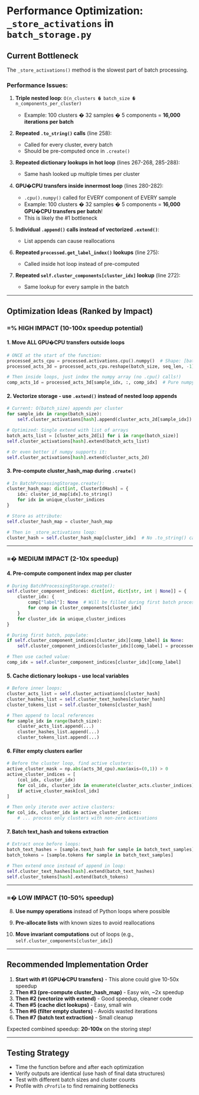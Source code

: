 # Performance Optimization: `_store_activations` in `batch_storage.py`

## Current Bottleneck

The `_store_activations()` method is the slowest part of batch processing.

### Performance Issues:

1. **Triple nested loop**: `O(n_clusters � batch_size � n_components_per_cluster)`
   - Example: 100 clusters � 32 samples � 5 components = **16,000 iterations per batch**

2. **Repeated `.to_string()` calls** (line 258):
   - Called for every cluster, every batch
   - Should be pre-computed once in `.create()`

3. **Repeated dictionary lookups in hot loop** (lines 267-268, 285-288):
   - Same hash looked up multiple times per cluster

4. **GPU�CPU transfers inside innermost loop** (lines 280-282):
   - `.cpu().numpy()` called for EVERY component of EVERY sample
   - Example: 100 clusters � 32 samples � 5 components = **16,000 GPU�CPU transfers per batch**!
   - This is likely the #1 bottleneck

5. **Individual `.append()` calls instead of vectorized `.extend()`**:
   - List appends can cause reallocations

6. **Repeated `processed.get_label_index()` lookups** (line 275):
   - Called inside hot loop instead of pre-computed

7. **Repeated `self.cluster_components[cluster_idx]` lookup** (line 272):
   - Same lookup for every sample in the batch

---

## Optimization Ideas (Ranked by Impact)

### =% HIGH IMPACT (10-100x speedup potential)

#### 1. Move ALL GPU�CPU transfers outside loops
```python
# ONCE at the start of the function:
processed_acts_cpu = processed.activations.cpu().numpy()  # Shape: [batch*seq, n_components]
processed_acts_3d = processed_acts_cpu.reshape(batch_size, seq_len, -1)  # [batch, seq, n_comps]

# Then inside loops, just index the numpy array (no .cpu() calls!)
comp_acts_1d = processed_acts_3d[sample_idx, :, comp_idx]  # Pure numpy indexing, no GPU transfer!
```

#### 2. Vectorize storage - use `.extend()` instead of nested loop appends
```python
# Current: O(batch_size) appends per cluster
for sample_idx in range(batch_size):
    self.cluster_activations[hash].append(cluster_acts_2d[sample_idx])

# Optimized: Single extend with list of arrays
batch_acts_list = [cluster_acts_2d[i] for i in range(batch_size)]
self.cluster_activations[hash].extend(batch_acts_list)

# Or even better if numpy supports it:
self.cluster_activations[hash].extend(cluster_acts_2d)
```

#### 3. Pre-compute cluster_hash_map during `.create()`
```python
# In BatchProcessingStorage.create():
cluster_hash_map: dict[int, ClusterIdHash] = {
    idx: cluster_id_map[idx].to_string()
    for idx in unique_cluster_indices
}

# Store as attribute:
self.cluster_hash_map = cluster_hash_map

# Then in _store_activations loop:
cluster_hash = self.cluster_hash_map[cluster_idx]  # No .to_string() call!
```

---

### =� MEDIUM IMPACT (2-10x speedup)

#### 4. Pre-compute component index map per cluster
```python
# During BatchProcessingStorage.create():
self.cluster_component_indices: dict[int, dict[str, int | None]] = {
    cluster_idx: {
        comp["label"]: None  # Will be filled during first batch processing
        for comp in cluster_components[cluster_idx]
    }
    for cluster_idx in unique_cluster_indices
}

# During first batch, populate:
if self.cluster_component_indices[cluster_idx][comp_label] is None:
    self.cluster_component_indices[cluster_idx][comp_label] = processed.get_label_index(comp_label)

# Then use cached value:
comp_idx = self.cluster_component_indices[cluster_idx][comp_label]
```

#### 5. Cache dictionary lookups - use local variables
```python
# Before inner loops:
cluster_acts_list = self.cluster_activations[cluster_hash]
cluster_hashes_list = self.cluster_text_hashes[cluster_hash]
cluster_tokens_list = self.cluster_tokens[cluster_hash]

# Then append to local references
for sample_idx in range(batch_size):
    cluster_acts_list.append(...)
    cluster_hashes_list.append(...)
    cluster_tokens_list.append(...)
```

#### 6. Filter empty clusters earlier
```python
# Before the cluster loop, find active clusters:
active_cluster_mask = np.abs(acts_3d_cpu).max(axis=(0,1)) > 0
active_cluster_indices = [
    (col_idx, cluster_idx)
    for col_idx, cluster_idx in enumerate(cluster_acts.cluster_indices)
    if active_cluster_mask[col_idx]
]

# Then only iterate over active clusters:
for col_idx, cluster_idx in active_cluster_indices:
    # ... process only clusters with non-zero activations
```

#### 7. Batch text_hash and tokens extraction
```python
# Extract once before loops:
batch_text_hashes = [sample.text_hash for sample in batch_text_samples]
batch_tokens = [sample.tokens for sample in batch_text_samples]

# Then extend once instead of append in loop:
self.cluster_text_hashes[hash].extend(batch_text_hashes)
self.cluster_tokens[hash].extend(batch_tokens)
```

---

### =� LOW IMPACT (10-50% speedup)

8. **Use numpy operations** instead of Python loops where possible

9. **Pre-allocate lists** with known sizes to avoid reallocations

10. **Move invariant computations** out of loops (e.g., `self.cluster_components[cluster_idx]`)

---

## Recommended Implementation Order

1. **Start with #1 (GPU�CPU transfers)** - This alone could give 10-50x speedup
2. **Then #3 (pre-compute cluster_hash_map)** - Easy win, ~2x speedup
3. **Then #2 (vectorize with extend)** - Good speedup, cleaner code
4. **Then #5 (cache dict lookups)** - Easy, small win
5. **Then #6 (filter empty clusters)** - Avoids wasted iterations
6. **Then #7 (batch text extraction)** - Small cleanup

Expected combined speedup: **20-100x** on the storing step!

---

## Testing Strategy

- Time the function before and after each optimization
- Verify outputs are identical (use hash of final data structures)
- Test with different batch sizes and cluster counts
- Profile with `cProfile` to find remaining bottlenecks
